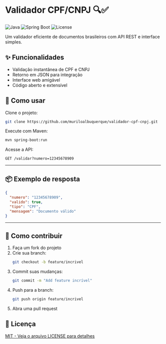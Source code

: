 # Validador CPF/CNPJ 🔍✅

![Java](https://img.shields.io/badge/Java-17%2B-orange)
![Spring Boot](https://img.shields.io/badge/Spring_Boot-3.1-blue)
![License](https://img.shields.io/badge/License-MIT-green)

Um validador eficiente de documentos brasileiros com API REST e interface simples.

## ✨ Funcionalidades
- Validação instantânea de CPF e CNPJ
- Retorno em JSON para integração
- Interface web amigável
- Código aberto e extensível


## 🚀 Como usar
Clone o projeto:

```bash
git clone https://github.com/muriloalbuquerque/validador-cpf-cnpj.git
```

Execute com Maven:

```bash
mvn spring-boot:run
```

Acesse a API:

```
GET /validar?numero=12345678909
```

---

## 📦 Exemplo de resposta

```json
{
  "numero": "12345678909",
  "valido": true,
  "tipo": "CPF",
  "mensagem": "Documento válido"
}
```

---

## 🤝 Como contribuir

1. Faça um fork do projeto
2. Crie sua branch:  
   ```bash
   git checkout -b feature/incrivel
   ```
3. Commit suas mudanças:  
   ```bash
   git commit -m "Add feature incrível"
   ```
4. Push para a branch:  
   ```bash
   git push origin feature/incrivel
   ```
5. Abra uma pull request

## 📜 Licença
[MIT - Veja o arquivo LICENSE para detalhes](LICENSE)
